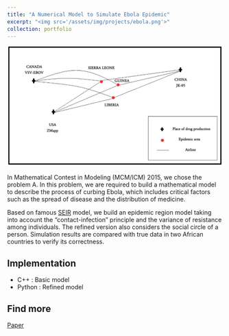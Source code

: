 ```yaml
---
title: "A Numerical Model to Simulate Ebola Epidemic"
excerpt: "<img src='/assets/img/projects/ebola.png'>"
collection: portfolio
---
```


![Screen shot](/assets/img/projects/ebola.png)

In Mathematical Contest in Modeling (MCM/ICM) 2015, we chose the problem A. In this problem, we are required to build a mathematical model to describe the process of curbing Ebola, which includes critical factors such as the spread of disease and the distribution of medicine. 

Based on famous [SEIR](https://me.ucsb.edu/~moehlis/APC514/tutorials/tutorial_seasonal/node4.html) model, we build an epidemic region model taking into account the “contact-infection” principle and the variance of resistance among individuals. The refined version also considers the social circle of a person. Simulation results are compared with true data in two African countries to verify its correctness.

## Implementation

* C++    : Basic model
* Python : Refined model


## Find more

[Paper](../../../../assets/pdf/32692.pdf)

